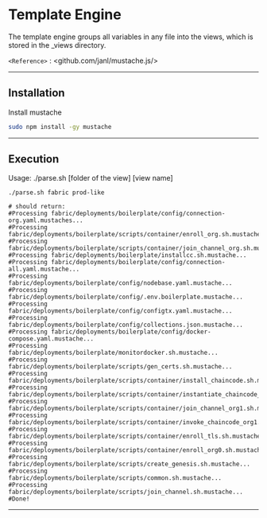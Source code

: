 
# Template Engine

The template engine groups all variables in any file into the views, which is stored in the _views directory.

`<Reference>` : <github.com/janl/mustache.js/>

***

## Installation

Install mustache

```bash
sudo npm install -gy mustache
```

***

## Execution

Usage: ./parse.sh [folder of the view] [view name]

```shell script
./parse.sh fabric prod-like

# should return:
#Processing fabric/deployments/boilerplate/config/connection-org.yaml.mustaches...
#Processing fabric/deployments/boilerplate/scripts/container/enroll_org.sh.mustaches...
#Processing fabric/deployments/boilerplate/scripts/container/join_channel_org.sh.mustaches...
#Processing fabric/deployments/boilerplate/installcc.sh.mustache...
#Processing fabric/deployments/boilerplate/config/connection-all.yaml.mustache...
#Processing fabric/deployments/boilerplate/config/nodebase.yaml.mustache...
#Processing fabric/deployments/boilerplate/config/.env.boilerplate.mustache...
#Processing fabric/deployments/boilerplate/config/configtx.yaml.mustache...
#Processing fabric/deployments/boilerplate/config/collections.json.mustache...
#Processing fabric/deployments/boilerplate/config/docker-compose.yaml.mustache...
#Processing fabric/deployments/boilerplate/monitordocker.sh.mustache...
#Processing fabric/deployments/boilerplate/scripts/gen_certs.sh.mustache...
#Processing fabric/deployments/boilerplate/scripts/container/install_chaincode.sh.mustache...
#Processing fabric/deployments/boilerplate/scripts/container/instantiate_chaincode_org1.sh.mustache...
#Processing fabric/deployments/boilerplate/scripts/container/join_channel_org1.sh.mustache...
#Processing fabric/deployments/boilerplate/scripts/container/invoke_chaincode_org1.sh.mustache...
#Processing fabric/deployments/boilerplate/scripts/container/enroll_tls.sh.mustache...
#Processing fabric/deployments/boilerplate/scripts/container/enroll_org0.sh.mustache...
#Processing fabric/deployments/boilerplate/scripts/create_genesis.sh.mustache...
#Processing fabric/deployments/boilerplate/scripts/common.sh.mustache...
#Processing fabric/deployments/boilerplate/scripts/join_channel.sh.mustache...
#Done!
```

***
